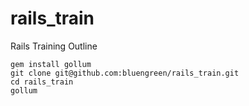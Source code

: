 rails_train
===========

Rails Training Outline

```
gem install gollum
git clone git@github.com:bluengreen/rails_train.git
cd rails_train
gollum 
```
